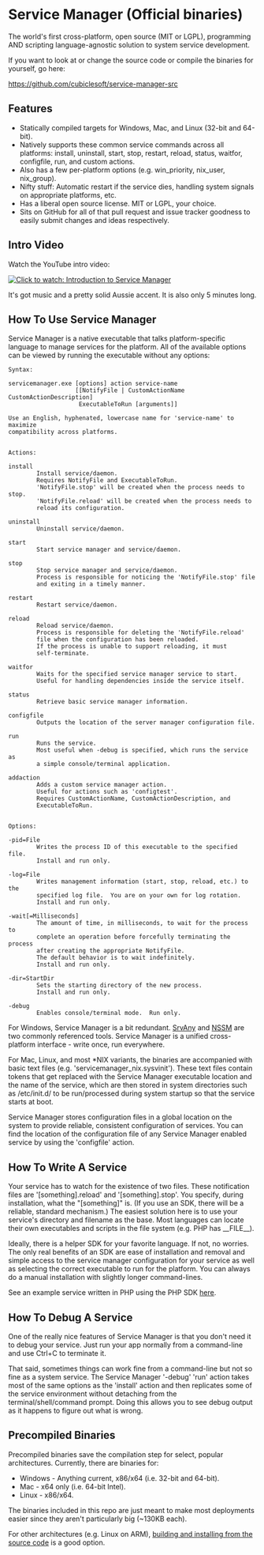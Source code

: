 Service Manager (Official binaries)
===================================

The world's first cross-platform, open source (MIT or LGPL), programming AND scripting language-agnostic solution to system service development.

If you want to look at or change the source code or compile the binaries for yourself, go here:

https://github.com/cubiclesoft/service-manager-src

Features
--------

* Statically compiled targets for Windows, Mac, and Linux (32-bit and 64-bit).
* Natively supports these common service commands across all platforms:  install, uninstall, start, stop, restart, reload, status, waitfor, configfile, run, and custom actions.
* Also has a few per-platform options (e.g. win_priority, nix_user, nix_group).
* Nifty stuff:  Automatic restart if the service dies, handling system signals on appropriate platforms, etc.
* Has a liberal open source license.  MIT or LGPL, your choice.
* Sits on GitHub for all of that pull request and issue tracker goodness to easily submit changes and ideas respectively.

Intro Video
-----------

Watch the YouTube intro video:

[![Click to watch:  Introduction to Service Manager](https://img.youtube.com/vi/HobVSLiTDEI/0.jpg)](https://www.youtube.com/watch?v=HobVSLiTDEI "Click to watch:  Introduction to Service Manager")

It's got music and a pretty solid Aussie accent.  It is also only 5 minutes long.

How To Use Service Manager
--------------------------

Service Manager is a native executable that talks platform-specific language to manage services for the platform.  All of the available options can be viewed by running the executable without any options:

````
Syntax:

servicemanager.exe [options] action service-name
                   [[NotifyFile | CustomActionName CustomActionDescription]
                    ExecutableToRun [arguments]]

Use an English, hyphenated, lowercase name for 'service-name' to maximize
compatibility across platforms.


Actions:

install
        Install service/daemon.
        Requires NotifyFile and ExecutableToRun.
        'NotifyFile.stop' will be created when the process needs to stop.
        'NotifyFile.reload' will be created when the process needs to
        reload its configuration.

uninstall
        Uninstall service/daemon.

start
        Start service manager and service/daemon.

stop
        Stop service manager and service/daemon.
        Process is responsible for noticing the 'NotifyFile.stop' file
        and exiting in a timely manner.

restart
        Restart service/daemon.

reload
        Reload service/daemon.
        Process is responsible for deleting the 'NotifyFile.reload'
        file when the configuration has been reloaded.
        If the process is unable to support reloading, it must
        self-terminate.

waitfor
        Waits for the specified service manager service to start.
        Useful for handling dependencies inside the service itself.

status
        Retrieve basic service manager information.

configfile
        Outputs the location of the server manager configuration file.

run
        Runs the service.
        Most useful when -debug is specified, which runs the service as
        a simple console/terminal application.

addaction
        Adds a custom service manager action.
        Useful for actions such as 'configtest'.
        Requires CustomActionName, CustomActionDescription, and
        ExecutableToRun.


Options:

-pid=File
        Writes the process ID of this executable to the specified file.
        Install and run only.

-log=File
        Writes management information (start, stop, reload, etc.) to the
        specified log file.  You are on your own for log rotation.
        Install and run only.

-wait[=Milliseconds]
        The amount of time, in milliseconds, to wait for the process to
        complete an operation before forcefully terminating the process
        after creating the appropriate NotifyFile.
        The default behavior is to wait indefinitely.
        Install and run only.

-dir=StartDir
        Sets the starting directory of the new process.
        Install and run only.

-debug
        Enables console/terminal mode.  Run only.
````

For Windows, Service Manager is a bit redundant.  [SrvAny](https://support.microsoft.com/en-us/kb/137890) and [NSSM](https://nssm.cc/) are two commonly referenced tools.  Service Manager is a unified cross-platform interface - write once, run everywhere.

For Mac, Linux, and most *NIX variants, the binaries are accompanied with basic text files (e.g. 'servicemanager_nix.sysvinit').  These text files contain tokens that get replaced with the Service Manager executable location and the name of the service, which are then stored in system directories such as /etc/init.d/ to be run/processed during system startup so that the service starts at boot.

Service Manager stores configuration files in a global location on the system to provide reliable, consistent configuration of services.  You can find the location of the configuration file of any Service Manager enabled service by using the 'configfile' action.

How To Write A Service
----------------------

Your service has to watch for the existence of two files.  These notification files are '\[something\].reload' and '\[something\].stop'.  You specify, during installation, what the "\[something\]" is.  (If you use an SDK, there will be a reliable, standard mechanism.)  The easiest solution here is to use your service's directory and filename as the base.  Most languages can locate their own executables and scripts in the file system (e.g. PHP has \_\_FILE\_\_).

Ideally, there is a helper SDK for your favorite language.  If not, no worries.  The only real benefits of an SDK are ease of installation and removal and simple access to the service manager configuration for your service as well as selecting the correct executable to run for the platform.  You can always do a manual installation with slightly longer command-lines.

See an example service written in PHP using the PHP SDK [here](https://github.com/cubiclesoft/service-manager-src/blob/master/test_service.php).

How To Debug A Service
----------------------

One of the really nice features of Service Manager is that you don't need it to debug your service.  Just run your app normally from a command-line and use Ctrl+C to terminate it.

That said, sometimes things can work fine from a command-line but not so fine as a system service.  The Service Manager '-debug' 'run' action takes most of the same options as the 'install' action and then replicates some of the service environment without detaching from the terminal/shell/command prompt.  Doing this allows you to see debug output as it happens to figure out what is wrong.

Precompiled Binaries
--------------------

Precompiled binaries save the compilation step for select, popular architectures.  Currently, there are binaries for:

* Windows - Anything current, x86/x64 (i.e. 32-bit and 64-bit).
* Mac - x64 only (i.e. 64-bit Intel).
* Linux - x86/x64.

The binaries included in this repo are just meant to make most deployments easier since they aren't particularly big (~130KB each).

For other architectures (e.g. Linux on ARM), [building and installing from the source code](https://github.com/cubiclesoft/service-manager-src#building-and-installing-locally) is a good option.
